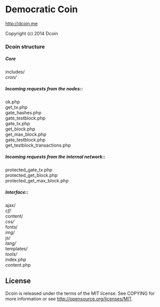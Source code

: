 Democratic Coin
=====================================

http://dcoin.me<br>

Copyright (c) 2014 Dcoin


### Dcoin structure

##### Core
includes/*<br>
cron/*

##### Incoming requests from the nodes::
ok.php<br>
get_tx.php<br>
gate_hashes.php<br>
gate_testblock.php<br>
gate_tx.php<br>
get_block.php<br>
get_max_block.php<br>
gate_testblock.php<br>
get_testblock_transactions.php

##### Incoming requests from the internal network::
protected_gate_tx.php<br>
protected_get_block.php<br>
protected_get_max_block.php

##### Interface::
ajax/*<br>
cf/*<br>
content/*<br>
css/*<br>
fonts/*<br>
img/*<br>
js/*<br>
lang/*<br>
templates/*<br>
tools/*<br>
index.php<br>
content.php


License
----------------

Dcoin is released under the terms of the MIT license. See COPYING for more information or see http://opensource.org/licenses/MIT.